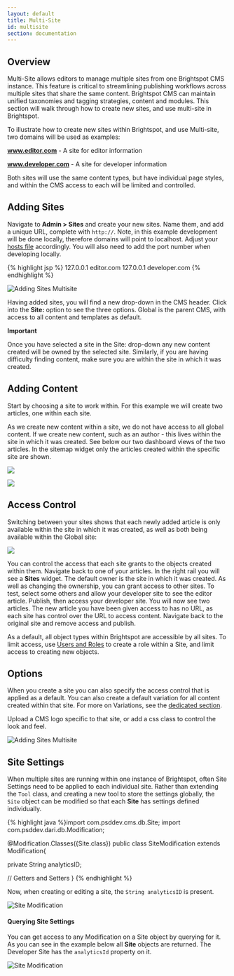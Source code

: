 ```yaml
---
layout: default
title: Multi-Site
id: multisite
section: documentation
---
```


<div markdown="1" class="span12">

## Overview

Multi-Site allows editors to manage multiple sites from one Brightspot CMS instance. This feature is critical to streamlining publishing workflows across multiple sites that share the same content. Brightspot CMS can maintain unified taxonomies and tagging strategies, content and modules. This section will walk through how to create new sites, and use multi-site in Brightspot.

To illustrate how to create new sites within Brightspot, and use Multi-site, two domains will be used as examples:

**www.editor.com** - A site for editor information

**www.developer.com** - A site for developer information

Both sites will use the same content types, but have individual page styles, and within the CMS access to each will be limited and controlled.

## Adding Sites

Navigate to **Admin > Sites** and create your new sites. Name them, and add a unique URL, complete with `http://`. Note, in this example development will be done locally, therefore domains will point to localhost. Adjust your [hosts file](http://www.howtogeek.com/howto/27350/beginner-geek-how-to-edit-your-hosts-file/) accordingly. You will also need to add the port number when developing locally.

{% highlight jsp %}
127.0.0.1	editor.com
127.0.0.1	developer.com
{% endhighlight %}

![Adding Sites Multisite](http://docs.brightspot.s3.amazonaws.com/create-new-site-2.2.png)

Having added sites, you will find a new drop-down in the CMS header. Click into the **Site:** option to see the three options. Global is the parent CMS, with access to all content and templates as default.


<div class="alert alert-block">
    <strong>Important</strong>
    <p>Once you have selected a site in the Site: drop-down any new content created will be owned by the selected site. Similarly, if you are having difficulty finding content, make sure you are within the site in which it was created.
    </p>
</div>


## Adding Content

Start by choosing a site to work within. For this example we will create two articles, one within each site.

As we create new content within a site, we do not have access to all global content. If we create new content, such as an author - this lives within the site in which it was created. See below our two dashboard views of the two articles. In the sitemap widget only the articles created within the specific site are shown.

![](http://docs.brightspot.s3.amazonaws.com/ed-article.png)


![](http://docs.brightspot.s3.amazonaws.com/dev-article.png)


## Access Control

Switching between your sites shows that each newly added article is only available within the site in which it was created, as well as both being available within the Global site:

![](http://docs.brightspot.s3.amazonaws.com/site-access-control.png)

You can control the access that each site grants to the objects created within them. Navigate back to one of your articles. In the right rail you will see a **Sites** widget. The default owner is the site in which it was created. As well as changing the ownership, you can grant access to other sites. To test, select some others and allow your developer site to see the editor article. Publish, then access your developer site. You will now see two articles. The new article you have been given access to has no URL, as each site has control over the URL to access content. Navigate back to the original site and remove access and publish.

As a default, all object types within Brightspot are accessible by all sites. To limit access, use [Users and Roles](editorial-guide.html#user-admin) to create a role within a Site, and limit access to creating new objects.


## Options

When you create a site you can also specify the access control that is applied as a default. You can also create a default variation for all content created within that site. For more on Variations, see the [dedicated section](variations.html).

Upload a CMS logo specific to that site, or add a css class to control the look and feel.

![Adding Sites Multisite](http://docs.brightspot.s3.amazonaws.com/create-new-site-2.2.png)


## Site Settings

When multiple sites are running within one instance of Brightspot, often Site Settings need to be applied to each individual site. Rather than extending the `Tool` class, and creating a new tool to store the settings globally, the `Site` object can be modified so that each **Site** has settings defined individually.


{% highlight java %}import com.psddev.cms.db.Site;
import com.psddev.dari.db.Modification;

@Modification.Classes({Site.class})
public class SiteModification extends Modification<Object>{
	
  private String analyticsID;

  // Getters and Setters
}
{% endhighlight %}

Now, when creating or editing a site, the `String analyticsID` is present.

![Site Modification](http://docs.brightspot.s3.amazonaws.com/site-modification.png)

#### Querying Site Settings

You can get access to any Modification on a Site object by querying for it. As you can see in the example below all **Site** objects are returned. The Developer Site has the `analyticsId` property on it.

![Site Modification](http://docs.brightspot.s3.amazonaws.com/site-modification-code.png)
